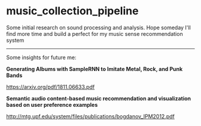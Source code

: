 # music_collection_pipeline

Some initial research on sound processing and analysis.
Hope someday I'll find more time and build a perfect for my music sense recommendation system

---
Some insights for future me:

**Generating Albums with SampleRNN
to Imitate Metal, Rock, and Punk Bands**

https://arxiv.org/pdf/1811.06633.pdf


**Semantic audio content-based music recommendation
and visualization based on user preference examples**

http://mtg.upf.edu/system/files/publications/bogdanov_IPM2012.pdf

